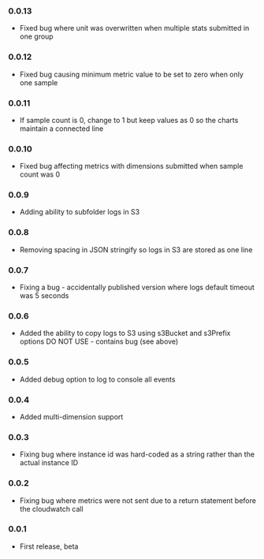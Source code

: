 ### 0.0.13
* Fixed bug where unit was overwritten when multiple stats submitted in one group

### 0.0.12
* Fixed bug causing minimum metric value to be set to zero when only one sample

### 0.0.11
* If sample count is 0, change to 1 but keep values as 0 so the charts maintain a connected line

### 0.0.10
* Fixed bug affecting metrics with dimensions submitted when sample count was 0

### 0.0.9
* Adding ability to subfolder logs in S3

### 0.0.8
* Removing spacing in JSON stringify so logs in S3 are stored as one line

### 0.0.7
* Fixing a bug - accidentally published version where logs default timeout was 5 seconds

### 0.0.6
* Added the ability to copy logs to S3 using s3Bucket and s3Prefix options DO NOT USE - contains bug (see above)

### 0.0.5
* Added debug option to log to console all events

### 0.0.4
* Added multi-dimension support

### 0.0.3
* Fixing bug where instance id was hard-coded as a string rather than the actual instance ID

### 0.0.2
* Fixing bug where metrics were not sent due to a return statement before the cloudwatch call

### 0.0.1
* First release, beta